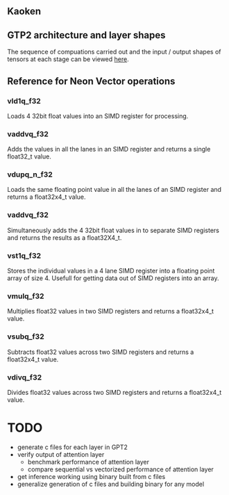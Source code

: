 ## Kaoken


## GTP2 architecture and layer shapes

The sequence of compuations carried out and the input / output shapes of tensors at each
stage can be viewed [here](https://amaarora.github.io/posts/2020-02-18-annotatedGPT2.html).

## Reference for Neon Vector operations

### vld1q_f32

Loads 4 32bit float values into an SIMD register for processing.

### vaddvq_f32

Adds the values in all the lanes in an SIMD register and returns a single
float32_t value.

### vdupq_n_f32

Loads the same floating point value in all the lanes of an SIMD register and returns a float32x4_t value.

### vaddvq_f32

Simultaneously adds the 4 32bit float values in to separate SIMD registers and
returns the results as a float32X4_t.

### vst1q_f32

Stores the individual values in a 4 lane SIMD register into a floating point array of size 4.
Usefull for getting data out of SIMD registers into an array.

### vmulq_f32

Multiplies float32 values in two SIMD registers and returns a float32x4_t value.

### vsubq_f32

Subtracts float32 values across two SIMD registers and returns a float32x4_t value.

### vdivq_f32

Divides float32 values across two SIMD registers and returns a float32x4_t value.


# TODO
 - generate c files for each layer in GPT2
 - verify output of attention layer
    - benchmark performance of attention layer
    - compare sequential vs vectorized performance of attention layer
 - get inference working using binary built from c files
 - generalize generation of c files and building binary for any model